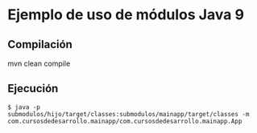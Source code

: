 # Ejemplo de uso de módulos Java 9

## Compilación
mvn clean compile
## Ejecución
<code>$ java -p submodulos/hijo/target/classes:submodulos/mainapp/target/classes -m com.cursosdedesarrollo.mainapp/com.cursosdedesarrollo.mainapp.App </code>